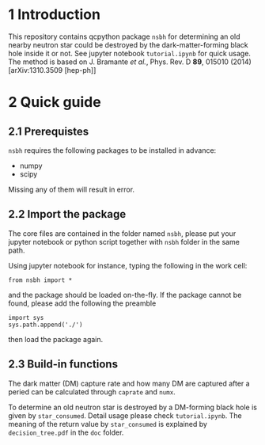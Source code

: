 # 1 Introduction
This repository contains qcpython package `nsbh` for determining an old nearby neutron star could be destroyed by the dark-matter-forming black hole inside it or not. See jupyter notebook `tutorial.ipynb` for quick usage. The method is based on J. Bramante *et al.*, Phys. Rev. D **89**, 015010 (2014) [arXiv:1310.3509 [hep-ph]]

# 2 Quick guide
## 2.1 Prerequistes
`nsbh` requires the following packages to be installed in advance:

- numpy
- scipy

Missing any of them will result in error.

## 2.2 Import the package
The core files are contained in the folder named `nsbh`, please put your jupyter notebook or python script together with `nsbh` folder in the same path.

Using jupyter notebook for instance, typing the following in the work cell:<br>

    from nsbh import *

and the package should be loaded on-the-fly. If the package cannot be found, please add the following the preamble

    import sys
    sys.path.append('./')

then load the package again.

## 2.3 Build-in functions
The dark matter (DM) capture rate and how many DM are captured after a peried can be calculated through `caprate` and `numx`.

To determine an old neutron star is destroyed by a DM-forming black hole is given by `star_consumed`. Detail usage please check `tutorial.ipynb`. The meaning of the return value by `star_consumed` is explained by `decision_tree.pdf` in the `doc` folder.
